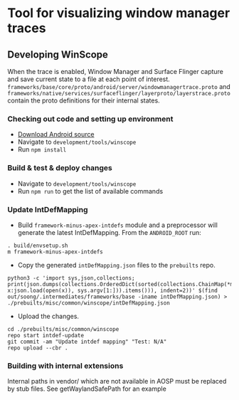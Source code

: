 # Tool for visualizing window manager traces

## Developing WinScope
When the trace is enabled, Window Manager and Surface Flinger capture and
save current state to a file at each point of interest.
`frameworks/base/core/proto/android/server/windowmanagertrace.proto`
and `frameworks/native/services/surfaceflinger/layerproto/layerstrace.proto`
contain the proto definitions for their internal states.

### Checking out code and setting up environment
* [Download Android source](https://source.android.com/setup/build/downloading)
* Navigate to `development/tools/winscope`
* Run `npm install`

### Build & test & deploy changes
* Navigate to `development/tools/winscope`
* Run `npm run` to get the list of available commands

### Update IntDefMapping
* Build `framework-minus-apex-intdefs` module and a preprocessor will
  generate the latest IntDefMapping. From the `ANDROID_ROOT` run:
```
. build/envsetup.sh
m framework-minus-apex-intdefs
```

* Copy the generated `intDefMapping.json` files to the `prebuilts` repo.
```
python3 -c 'import sys,json,collections; print(json.dumps(collections.OrderedDict(sorted(collections.ChainMap(*map(lambda x:json.load(open(x)), sys.argv[1:])).items())), indent=2))' $(find out/soong/.intermediates/frameworks/base -iname intDefMapping.json) > ./prebuilts/misc/common/winscope/intDefMapping.json
```

* Upload the changes.
```
cd ./prebuilts/misc/common/winscope
repo start intdef-update
git commit -am "Update intdef mapping" "Test: N/A"
repo upload --cbr .
```

### Building with internal extensions
Internal paths in vendor/ which are not available in AOSP must be replaced by
stub files. See getWaylandSafePath for an example
